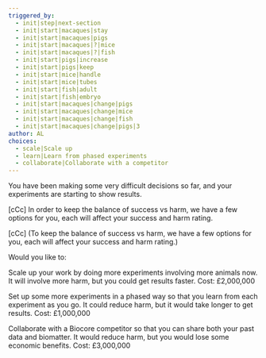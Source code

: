 ```yaml
---
triggered_by:
  - init|step|next-section
  - init|start|macaques|stay
  - init|start|macaques|pigs
  - init|start|macaques|?|mice
  - init|start|macaques|?|fish
  - init|start|pigs|increase
  - init|start|pigs|keep
  - init|start|mice|handle
  - init|start|mice|tubes
  - init|start|fish|adult
  - init|start|fish|embryo
  - init|start|macaques|change|pigs
  - init|start|macaques|change|mice
  - init|start|macaques|change|fish
  - init|start|macaques|change|pigs|3
author: AL
choices:
  - scale|Scale up
  - learn|Learn from phased experiments
  - collaborate|Collaborate with a competitor
---
```


You have been making some very difficult decisions so far, and your experiments are starting to show results.

[cCc]
In order to keep the balance of success vs harm, we have a few options for you, each will affect your success and harm rating. 

[cCc]
(To keep the balance of success vs harm, we have a few options for you, each will affect your success and harm rating.)

Would you like to:

Scale up your work by doing more experiments involving more animals now. It will involve more harm, but you could get results faster. Cost: £2,000,000

Set up some more experiments in a phased way so that you learn from each experiment as you go. It could reduce harm, but it would take longer to get results. Cost: £1,000,000

Collaborate with a Biocore competitor so that you can share both your past data and biomatter. It would reduce harm, but you would lose some economic benefits. Cost: £3,000,000

